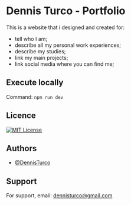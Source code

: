 # Dennis Turco - Portfolio

This is a website that i designed and created for:
- tell who I am;
- describe all my personal work experiences;
- describe my studies;
- link my main projects;
- link social media where you can find me;

## Execute locally
Command: `npm run dev`

## Licence

[![MIT License](https://img.shields.io/badge/License-MIT-green.svg)](https://choosealicense.com/licenses/mit/)

## Authors

- [@DennisTurco](https://www.github.com/DennisTurco)


## Support

For support, email: dennisturco@gmail.com
